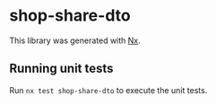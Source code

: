 # shop-share-dto

This library was generated with [Nx](https://nx.dev).

## Running unit tests

Run `nx test shop-share-dto` to execute the unit tests.
